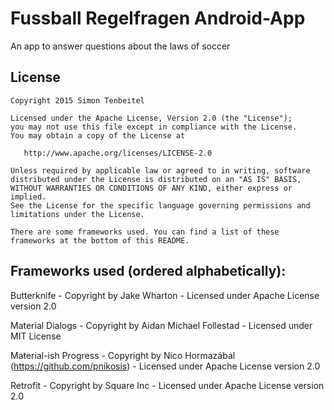 # Fussball Regelfragen Android-App
An app to answer questions about the laws of soccer

License
-------

    Copyright 2015 Simon Tenbeitel

    Licensed under the Apache License, Version 2.0 (the "License");
	you may not use this file except in compliance with the License.
	You may obtain a copy of the License at

	   http://www.apache.org/licenses/LICENSE-2.0

	Unless required by applicable law or agreed to in writing, software
	distributed under the License is distributed on an "AS IS" BASIS,
	WITHOUT WARRANTIES OR CONDITIONS OF ANY KIND, either express or implied.
	See the License for the specific language governing permissions and
	limitations under the License.
	
	There are some frameworks used. You can find a list of these
	frameworks at the bottom of this README.

## Frameworks used (ordered alphabetically):
Butterknife - Copyright by Jake Wharton - Licensed under Apache License version 2.0

Material Dialogs - Copyright by Aidan Michael Follestad - Licensed under MIT License

Material-ish Progress - Copyright by Nico Hormazábal (https://github.com/pnikosis) - Licensed under Apache License version 2.0

Retrofit - Copyright by Square Inc - Licensed under Apache License version 2.0